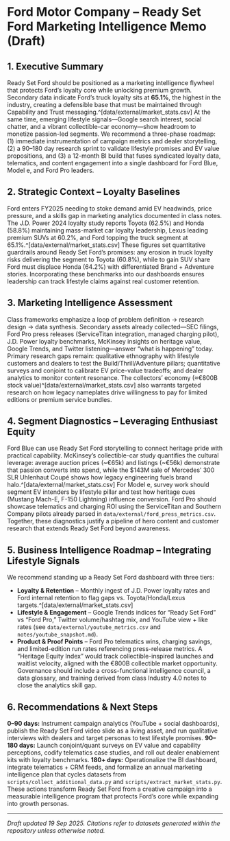 # Ford Motor Company – Ready Set Ford Marketing Intelligence Memo (Draft)

## 1. Executive Summary
Ready Set Ford should be positioned as a marketing intelligence flywheel that protects Ford’s loyalty core while unlocking premium growth. Secondary data indicate Ford’s truck loyalty sits at **65.1%**, the highest in the industry, creating a defensible base that must be maintained through Capability and Trust messaging.^[data/external/market_stats.csv] At the same time, emerging lifestyle signals—Google search interest, social chatter, and a vibrant collectible-car economy—show headroom to monetize passion-led segments. We recommend a three-phase roadmap: (1) immediate instrumentation of campaign metrics and dealer storytelling, (2) a 90–180 day research sprint to validate lifestyle promises and EV value propositions, and (3) a 12-month BI build that fuses syndicated loyalty data, telematics, and content engagement into a single dashboard for Ford Blue, Model e, and Ford Pro leaders.

## 2. Strategic Context – Loyalty Baselines
Ford enters FY2025 needing to stoke demand amid EV headwinds, price pressure, and a skills gap in marketing analytics documented in class notes. The J.D. Power 2024 loyalty study reports Toyota (62.5%) and Honda (58.8%) maintaining mass-market car loyalty leadership, Lexus leading premium SUVs at 60.2%, and Ford topping the truck segment at 65.1%.^[data/external/market_stats.csv] These figures set quantitative guardrails around Ready Set Ford’s promises: any erosion in truck loyalty risks delivering the segment to Toyota (60.8%), while to gain SUV share Ford must displace Honda (64.2%) with differentiated Brand + Adventure stories. Incorporating these benchmarks into our dashboards ensures leadership can track lifestyle claims against real customer retention.

## 3. Marketing Intelligence Assessment
Class frameworks emphasize a loop of problem definition → research design → data synthesis. Secondary assets already collected—SEC filings, Ford Pro press releases (ServiceTitan integration, managed charging pilot), J.D. Power loyalty benchmarks, McKinsey insights on heritage value, Google Trends, and Twitter listening—answer “what is happening” today. Primary research gaps remain: qualitative ethnography with lifestyle customers and dealers to test the Build/Thrill/Adventure pillars; quantitative surveys and conjoint to calibrate EV price-value tradeoffs; and dealer analytics to monitor content resonance. The collectors’ economy (≈€800B stock value)^[data/external/market_stats.csv] also warrants targeted research on how legacy nameplates drive willingness to pay for limited editions or premium service bundles.

## 4. Segment Diagnostics – Leveraging Enthusiast Equity
Ford Blue can use Ready Set Ford storytelling to connect heritage pride with practical capability. McKinsey’s collectible-car study quantifies the cultural leverage: average auction prices (~€65k) and listings (~€56k) demonstrate that passion converts into spend, while the $143M sale of Mercedes’ 300 SLR Uhlenhaut Coupé shows how legacy engineering fuels brand halo.^[data/external/market_stats.csv] For Model e, survey work should segment EV intenders by lifestyle pillar and test how heritage cues (Mustang Mach-E, F-150 Lightning) influence conversion. Ford Pro should showcase telematics and charging ROI using the ServiceTitan and Southern Company pilots already parsed in `data/external/ford_press_metrics.csv`. Together, these diagnostics justify a pipeline of hero content and customer research that extends Ready Set Ford beyond awareness.

## 5. Business Intelligence Roadmap – Integrating Lifestyle Signals
We recommend standing up a Ready Set Ford dashboard with three tiers:
- **Loyalty & Retention** – Monthly ingest of J.D. Power loyalty rates and Ford internal retention to flag gaps vs. Toyota/Honda/Lexus targets.^[data/external/market_stats.csv]
- **Lifestyle & Engagement** – Google Trends indices for “Ready Set Ford” vs “Ford Pro,” Twitter volume/hashtag mix, and YouTube view + like rates (see `data/external/youtube_metrics.csv` and `notes/youtube_snapshot.md`).
- **Product & Proof Points** – Ford Pro telematics wins, charging savings, and limited-edition run rates referencing press-release metrics. A “Heritage Equity Index” would track collectible-inspired launches and waitlist velocity, aligned with the €800B collectible market opportunity.
Governance should include a cross-functional intelligence council, a data glossary, and training derived from class Industry 4.0 notes to close the analytics skill gap.

## 6. Recommendations & Next Steps
**0–90 days:** Instrument campaign analytics (YouTube + social dashboards), publish the Ready Set Ford video slide as a living asset, and run qualitative interviews with dealers and target personas to test lifestyle promises. **90–180 days:** Launch conjoint/quant surveys on EV value and capability perceptions, codify telematics case studies, and roll out dealer enablement kits with loyalty benchmarks. **180+ days:** Operationalize the BI dashboard, integrate telematics + CRM feeds, and formalize an annual marketing intelligence plan that cycles datasets from `scripts/collect_additional_data.py` and `scripts/extract_market_stats.py`. These actions transform Ready Set Ford from a creative campaign into a measurable intelligence program that protects Ford’s core while expanding into growth personas.

---
*Draft updated 19 Sep 2025. Citations refer to datasets generated within the repository unless otherwise noted.*
